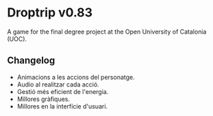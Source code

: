 # Droptrip v0.83

A game for the final degree project at the Open University of Catalonia (UOC). 

## Changelog

- Animacions a les accions del personatge.
- Audio al realitzar cada acció.
- Gestió més eficient de l'energia.
- Millores gràfiques.
- Millores en la interfície d'usuari.
